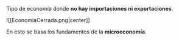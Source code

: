 
Tipo de economía donde **no hay importaciones ni exportaciones**.

![[EconomíaCerrada.png|center]]

En esto se basa los fundamentos de la **microeconomía**. 